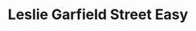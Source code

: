 ---
title: Leslie Garfield Street Easy
_admin:
	hide: true

_type: rss
_template: streeteasy
_layout: streeteasy
---